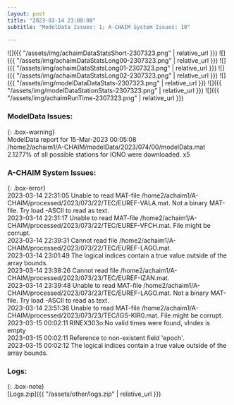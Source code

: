 ```yaml
---
layout: post
title: "2023-03-14 23:00:00"
subtitle: "ModelData Issues: 1; A-CHAIM System Issues: 10"

---
```


![]({{ "/assets/img/achaimDataStatsShort-2307323.png" | relative_url }})
![]({{ "/assets/img/achaimDataStatsLong00-2307323.png" | relative_url }})
![]({{ "/assets/img/achaimDataStatsLong01-2307323.png" | relative_url }})
![]({{ "/assets/img/achaimDataStatsLong02-2307323.png" | relative_url }})
![]({{ "/assets/img/modelDataDataStats-2307323.png" | relative_url }})
![]({{ "/assets/img/modelDataStationStats-2307323.png" | relative_url }})
![]({{ "/assets/img/achaimRunTime-2307323.png" | relative_url }})

### ModelData Issues:  
  
{: .box-warning}  
 ModelData report for 15-Mar-2023 00:05:08   
 /home2/achaim1/A-CHAIM/modelData/2023/074/00/modelData.mat   
 2.1277% of all possible stations for IONO were downloaded. x5   
  
### A-CHAIM System Issues:  
  
{: .box-error}  
2023-03-14 22:31:05 Unable to read MAT-file /home2/achaim1/A-CHAIM/processed/2023/073/22/TEC/EUREF-VALA.mat. Not a binary MAT-file. Try load -ASCII to read as text.  
2023-03-14 22:31:17 Unable to read MAT-file /home2/achaim1/A-CHAIM/processed/2023/073/22/TEC/EUREF-VFCH.mat. File might be corrupt.  
2023-03-14 22:39:31 Cannot read file /home2/achaim1/A-CHAIM/processed/2023/073/22/TEC/EUREF-LAGO.mat.  
2023-03-14 23:01:49 The logical indices contain a true value outside of the array bounds.  
2023-03-14 23:38:26 Cannot read file /home2/achaim1/A-CHAIM/processed/2023/073/23/TEC/EUREF-IZAN.mat.  
2023-03-14 23:39:48 Unable to read MAT-file /home2/achaim1/A-CHAIM/processed/2023/073/23/TEC/EUREF-LAGO.mat. Not a binary MAT-file. Try load -ASCII to read as text.  
2023-03-14 23:51:36 Unable to read MAT-file /home2/achaim1/A-CHAIM/processed/2023/073/23/TEC/IGS-KIR0.mat. File might be corrupt.  
2023-03-15 00:02:11 RINEX303o:No valid times were found, vIndex is empty  
2023-03-15 00:02:11 Reference to non-existent field 'epoch'.  
2023-03-15 00:02:12 The logical indices contain a true value outside of the array bounds.  

### Logs:  
  
{: .box-note}  
[Logs.zip]({{ "/assets/other/logs.zip" | relative_url }})  

